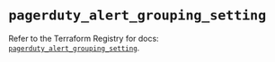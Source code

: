 # `pagerduty_alert_grouping_setting`

Refer to the Terraform Registry for docs: [`pagerduty_alert_grouping_setting`](https://registry.terraform.io/providers/pagerduty/pagerduty/3.27.1/docs/resources/alert_grouping_setting).
